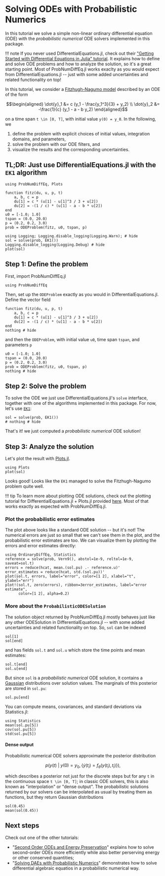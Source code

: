 # Solving ODEs with Probabilistic Numerics

In this tutorial we solve a simple non-linear ordinary differential equation (ODE) with the _probabilistic numerical_ ODE solvers implemented in this package.

!!! note
    If you never used DifferentialEquations.jl, check out their
    ["Getting Started with Differential Equations in Julia" tutorial](https://docs.sciml.ai/DiffEqDocs/stable/getting_started/).
    It explains how to define and solve ODE problems and how to analyze the solution, so it's a great starting point.
    Most of ProbNumDiffEq.jl works exaclty as you would expect from DifferentialEquations.jl -- just with some added uncertainties and related functionality on top!


In this tutorial, we consider a
[Fitzhugh-Nagumo model](https://en.wikipedia.org/wiki/FitzHugh%E2%80%93Nagumo_model)
described by an ODE of the form

```math
\begin{aligned}
\dot{y}_1 &= c (y_1 - \frac{y_1^3}{3} + y_2) \\
\dot{y}_2 &= -\frac{1}{c} (y_1 - a - b y_2)
\end{aligned}
```

on a time span ``t \in [0, T]``, with initial value ``y(0) = y_0``.
In the following, we

 1. define the problem with explicit choices of initial values, integration domains, and parameters,
 2. solve the problem with our ODE filters, and
 3. visualize the results and the corresponding uncertainties.

## TL;DR: Just use DifferentialEquations.jl with the `EK1` algorithm

```@example 1
using ProbNumDiffEq, Plots

function fitz(du, u, p, t)
    a, b, c = p
    du[1] = c * (u[1] - u[1]^3 / 3 + u[2])
    du[2] = -(1 / c) * (u[1] - a - b * u[2])
end
u0 = [-1.0; 1.0]
tspan = (0.0, 20.0)
p = (0.2, 0.2, 3.0)
prob = ODEProblem(fitz, u0, tspan, p)

using Logging; Logging.disable_logging(Logging.Warn); # hide
sol = solve(prob, EK1())
Logging.disable_logging(Logging.Debug) # hide
plot(sol)
```

## Step 1: Define the problem

First, import ProbNumDiffEq.jl

```@example 1
using ProbNumDiffEq
```

Then, set up the `ODEProblem` exactly as you would in DifferentialEquations.jl.
Define the vector field

```@example 1
function fitz(du, u, p, t)
    a, b, c = p
    du[1] = c * (u[1] - u[1]^3 / 3 + u[2])
    du[2] = -(1 / c) * (u[1] - a - b * u[2])
end
nothing # hide
```

and then the `ODEProblem`, with initial value `u0`, time span `tspan`, and parameters `p`

```@example 1
u0 = [-1.0; 1.0]
tspan = (0.0, 20.0)
p = (0.2, 0.2, 3.0)
prob = ODEProblem(fitz, u0, tspan, p)
nothing # hide
```

## Step 2: Solve the problem

To solve the ODE we just use DifferentialEquations.jl's `solve` interface, together with one of the algorithms implemented in this package.
For now, let's use [`EK1`](@ref):

```@example 1
sol = solve(prob, EK1())
# nothing # hide
```

That's it! we just computed a _probabilistic numerical_ ODE solution!


## Step 3: Analyze the solution

Let's plot the result with [Plots.jl](https://github.com/JuliaPlots/Plots.jl).

```@example 1
using Plots
plot(sol)
```

Looks good! Looks like the `EK1` managed to solve the Fitzhugh-Nagumo problem quite well.


!!! tip
    To learn more about plotting ODE solutions, check out the plotting tutorial for DifferentialEquations.jl + Plots.jl provided [here](https://docs.sciml.ai/DiffEqDocs/stable/basics/plot/).
    Most of that works exactly as expected with ProbNumDiffEq.jl.


### Plot the probabilistic error estimates

The plot above looks like a standard ODE solution -- but it's not!
The numerical errors are just so small that we can't see them in the plot, and the probabilistic error estimates are too.
We can visualize them by plotting the errors and error estimates directly:

```@example 1
using OrdinaryDiffEq, Statistics
reference = solve(prob, Vern9(), abstol=1e-9, reltol=1e-9, saveat=sol.t)
errors = reduce(hcat, mean.(sol.pu) .- reference.u)'
error_estimates = reduce(hcat, std.(sol.pu))'
plot(sol.t, errors, label="error", color=[1 2], xlabel="t", ylabel="err")
plot!(sol.t, zero(errors), ribbon=3error_estimates, label="error estimate",
      color=[1 2], alpha=0.2)
```

### More about the `ProbabilisticODESolution`

The solution object returned by ProbNumDiffEq.jl mostly behaves just like any other ODESolution in DifferentialEquations.jl --
with some added uncertainties and related functionality on top.
So, `sol` can be indexed

```@repl 1
sol[1]
sol[end]
```

and has fields `sol.t` and `sol.u` which store the time points and mean estimates:

```@repl 1
sol.t[end]
sol.u[end]
```


But since `sol` is a _probabilistic numerical_ ODE solution, it contains a
[Gaussian](https://github.com/mschauer/GaussianDistributions.jl)
distributions over solution values.
The marginals of this posterior are stored in `sol.pu`:

```@repl 1
sol.pu[end]
```

You can compute means, covariances, and standard deviations via Statistics.jl:

```@repl 1
using Statistics
mean(sol.pu[5])
cov(sol.pu[5])
std(sol.pu[5])
```

#### Dense output

Probabilistic numerical ODE solvers approximate the posterior distribution

```math
p \Big( y(t) ~\big|~ y(0) = y_0, \{ \dot{y}(t_i) = f_\theta(y(t_i), t_i) \} \Big),
```

which describes a posterior not just for the discrete steps but for any ``t`` in the continuous space ``t \in [0, T]``;
in classic ODE solvers, this is also known as "interpolation" or "dense output".
The probabilistic solutions returned by our solvers can be interpolated as usual by treating them as functions,
but they return Gaussian distributions

```@repl 1
sol(0.45)
mean(sol(0.45))
```


## Next steps

Check out one of the other tutorials:
- "[Second Order ODEs and Energy Preservation](@ref)" explains how to solve second-order ODEs more efficiently while also better perserving energy or other conserved quantities;
- "[Solving DAEs with Probabilistic Numerics](@ref)" demonstrates how to solve differential algebraic equatios in a probabilistic numerical way.
